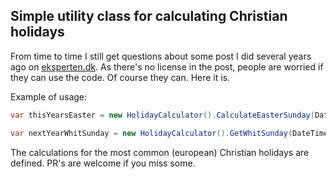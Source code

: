 ## Simple utility class for calculating Christian holidays

From time to time I still get questions about some post I did several years ago on [eksperten.dk](https://www.computerworld.dk/eksperten/spm/930284?k=7725302). As there's no license in the post, people are worried if they can use the code. Of course they can. Here it is.

Example of usage: 

```csharp
var thisYearsEaster = new HolidayCalculator().CalculateEasterSunday(DateTime.Now.Year);

var nextYearWhitSunday = new HolidayCalculator().GetWhitSunday(DateTime.Now.AddYears(1));
```

The calculations for the most common (european) Christian holidays are defined. PR's are welcome if you miss some.
